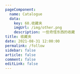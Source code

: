 ```yaml
---
pageComponent: 
  name: Catalogue
  data: 
    key: 60.收藏夹
    imgUrl: /img/other.png
    description: 一些奇怪东西的收藏
title: 收藏夹
date: 2021-08-31 12:00:00
permalink: /follow
sidebar: false
article: false
comment: false
editLink: false
---
```

